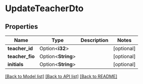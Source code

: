 # UpdateTeacherDto

## Properties

Name | Type | Description | Notes
------------ | ------------- | ------------- | -------------
**teacher_id** | Option<**i32**> |  | [optional]
**teacher_fio** | Option<**String**> |  | [optional]
**initials** | Option<**String**> |  | [optional]

[[Back to Model list]](../README.md#documentation-for-models) [[Back to API list]](../README.md#documentation-for-api-endpoints) [[Back to README]](../README.md)


